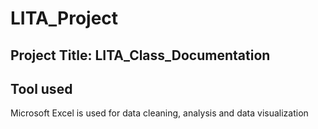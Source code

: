 # LITA_Project

## Project Title: LITA_Class_Documentation

## Tool used
Microsoft Excel is used for data cleaning, analysis and data visualization 

